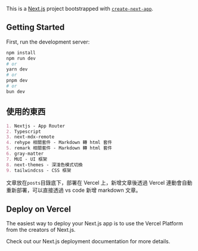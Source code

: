 This is a [Next.js](https://nextjs.org/) project bootstrapped with [`create-next-app`](https://github.com/vercel/next.js/tree/canary/packages/create-next-app).

## Getting Started

First, run the development server:

```bash
npm install
npm run dev
# or
yarn dev
# or
pnpm dev
# or
bun dev
```

## 使用的東西

```md
1. Nextjs - App Router
2. Typescript
3. next-mdx-remote
4. rehype 相關套件 - Markdown 轉 html 套件
5. remark 相關套件 - Markdown 轉 html 套件
6. gray-matter
7. MUI - UI 框架
8. next-themes - 深淺色模式切換
9. tailwindcss - CSS 框架
```

文章放在`posts`目錄底下，部署在 Vercel 上，新增文章後透過 Vercel 連動會自動重新部署，可以直接透過 vs code 新增 markdown 文章。

## Deploy on Vercel

The easiest way to deploy your Next.js app is to use the Vercel Platform from the creators of Next.js.

Check out our Next.js deployment documentation for more details.
